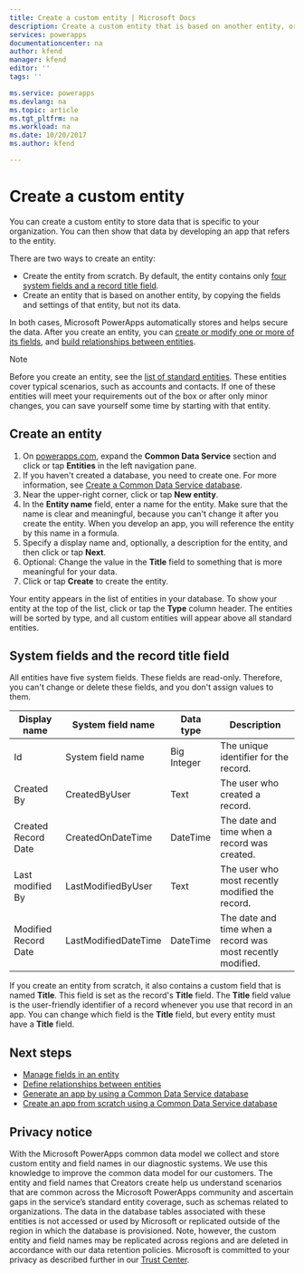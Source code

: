 ```yaml
---
title: Create a custom entity | Microsoft Docs
description: Create a custom entity that is based on another entity, or from scratch.
services: powerapps
documentationcenter: na
author: kfend
manager: kfend
editor: ''
tags: ''

ms.service: powerapps
ms.devlang: na
ms.topic: article
ms.tgt_pltfrm: na
ms.workload: na
ms.date: 10/20/2017
ms.author: kfend

---
```

# Create a custom entity
You can create a custom entity to store data that is specific to your organization. You can then show that data by developing an app that refers to the entity.

There are two ways to create an entity:

* Create the entity from scratch. By default, the entity contains only [four system fields and a record title field](data-platform-create-entity.md#system-fields-and-the-record-title-field).
* Create an entity that is based on another entity, by copying the fields and settings of that entity, but not its data.

In both cases, Microsoft PowerApps automatically stores and helps secure the data. After you create an entity, you can [create or modify one or more of its fields](data-platform-manage-fields.md), and [build relationships between entities](data-platform-entity-lookup.md).

> [!NOTE]
> Before you create an entity, see the [list of standard entities](data-platform-intro.md#standard-entities). These entities cover typical scenarios, such as accounts and contacts. If one of these entities will meet your requirements out of the box or after only minor changes, you can save yourself some time by starting with that entity.

## Create an entity
1. On [powerapps.com](https://web.powerapps.com), expand the **Common Data Service** section and click or tap **Entities** in the left navigation pane.
2. If you haven't created a database, you need to create one. For more information, see [Create a Common Data Service database](administrator/create-database.md).
3. Near the upper-right corner, click or tap **New entity**.
4. In the **Entity name** field, enter a name for the entity. Make sure that the name is clear and meaningful, because you can't change it after you create the entity. When you develop an app, you will reference the entity by this name in a formula.
5. Specify a display name and, optionally, a description for the entity, and then click or tap **Next**.
6. Optional: Change the value in the **Title** field to something that is more meaningful for your data.
7. Click or tap **Create** to create the entity.

Your entity appears in the list of entities in your database. To show your entity at the top of the list, click or tap the **Type** column header. The entities will be sorted by type, and all custom entities will appear above all standard entities.

## System fields and the record title field
All entities have five system fields. These fields are read-only. Therefore, you can't change or delete these fields, and you don't assign values to them.

| Display name | System field name | Data type | Description |
| --- | --- | --- | --- |
| Id |System field name |Big Integer |The unique identifier for the record. |
| Created By |CreatedByUser |Text |The user who created a record. |
| Created Record Date |CreatedOnDateTime |DateTime |The date and time when a record was created. |
| Last modified By |LastModifiedByUser |Text |The user who most recently modified the record. |
| Modified Record Date |LastModifiedDateTime |DateTime |The date and time when a record was most recently modified. |

If you create an entity from scratch, it also contains a custom field that is named **Title**. This field is set as the record's **Title** field. The **Title** field value is the user-friendly identifier of a record whenever you use that record in an app. You can change which field is the **Title** field, but every entity must have a **Title** field.

## Next steps
* [Manage fields in an entity](data-platform-manage-fields.md)
* [Define relationships between entities](data-platform-entity-lookup.md)
* [Generate an app by using a Common Data Service database](data-platform-create-app.md)
* [Create an app from scratch using a Common Data Service database](data-platform-create-app-scratch.md)

## Privacy notice
With the Microsoft PowerApps common data model we collect and store custom entity and field names in our diagnostic systems.  We use this knowledge to improve the common data model for our customers. The entity and field names that Creators create help us understand scenarios that are common across the Microsoft PowerApps community and ascertain gaps in the service’s standard entity coverage, such as schemas related to organizations. The data in the database tables associated with these entities is not accessed or used by Microsoft or replicated outside of the region in which the database is provisioned. Note, however, the custom entity and field names may be replicated across regions and are deleted in accordance with our data retention policies. Microsoft is committed to your privacy as described further in our [Trust Center](https://www.microsoft.com/trustcenter/Privacy/default.aspx).

